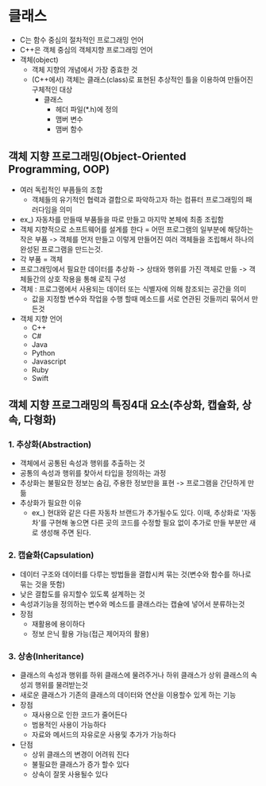 # 클래스
- C는 함수 중심의 절차적인 프로그래밍 언어
- C++은 객체 중심의 객체지향 프로그래밍 언어
- 객체(object) 
	- 객체 지향의 개념에서 가장 중효한 것
	- (C++에서) 객체는 클래스(class)로 표현된 추상적인 틀을  이용하여 만들어진 구체적인 대상
		- 클래스
			- 헤더 파일(\*.h)에 정의 
			- 맴버 변수
			- 맴버 함수

## 객체 지향 프로그래밍(Object-Oriented Programming, OOP)
- 여러 독립적인 부픔들의 조합
	- 객체들의 유기적인 협력과 결합으로 파악하고자 하는 컴퓨터 프로그래밍의 패러다임을 의미
- ex_) 자동차를 만들때  부품들을 따로 만들고 마지막 본체에 최종 조립함
- 객체 지향적으로 소프트웨어를 설계를 한다 = 어떤 프로그램의 일부분에 해당하는 작은 부품
	-> 객체를 먼저 만들고 이렇게 만들어진 여러 객체들을 조립해서 하나의 완성된 프로그램을 만드는것.
- 각 부품 = 객체
- 프로그래밍에서 필요한 데이터를 추상화 
	  -> 상태와 행위를 가진 객체로 만듦 
	  -> 객체들간의 상호 작용을 통해 로직 구성
- 객체 : 프로그램에서 사용되는 데이터 또는 식별자에 의해 참조되는 공간을 의미
	- 값을 지정할 변수와 작업을 수행 할때 메소드를 서로 연관된 것들끼리 묶어서 만든것
- 객체 지향 언어
	- C++
	- C#
	- Java
	- Python
	- Javascript
	- Ruby
	- Swift

## 객체 지향 프로그래밍의 특징4대 요소(추상화, 캡슐화, 상속, 다형화)
### 1. 추상화(Abstraction)
- 객체에서 공통된 속성과 행위를 추출하는 것
- 공통의 속성과 행위를 찾아서 타입을 정의하는 과정
- 추상화는 불필요한 정보는 숨김, 주용한 정보만을 표현 -> 프로그램을 간단하게 만듦
- 추상화가 필요한 이유
	- ex_) 현대와 같은 다른 자동차 브랜드가 추가될수도 있다.
	  이때, 추상화로 '자동차'를 구현해 놓으면 다른 곳의 코드를 수정할 필요 없이 추가로 만들 부분만 새로 생성해 주면 된다.

### 2. 캡슐화(Capsulation)
- 데이터 구조와 데이터를 다루는 방법들을 결합시켜 묶는 것(변수와 함수를 하나로 묶는 것을 뜻함)
- 낮은 결합도를 유지할수 있도록 설계하는 것
- 속성과기능을 정의하는 변수와 메소드를 클래스라는 캡슐에 넣어서 분류하는것
- 장점
	- 재활용에 용이하다
	- 정보 은닉 활용 가능(접근 제어자의 활용)

### 3. 상송(Inheritance)
- 클래스의 속성과 행위를 하위 클래스에 물려주거나 하위 클래스가 상위 클래스의 속성괴 행위를 물려받는것
- 새로운 클래스가 기존의 클래스의 데이터와 연산을 이용할수 있게 하는 기능
- 장점
	- 재사용으로 인한 코드가 줄어든다
	- 범용적인 사용이 가능하다
	- 자료와 메서드의 자유로운 사용및 추가가 가능하다
- 단점
	- 상위 클래스의 변경이 어려워 진다
	- 불필요한 클래스가 증가 할수 있다
	- 상속이 잘못 사용될수 있다

### 